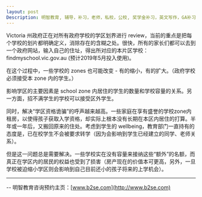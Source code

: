 ```yaml
---
layout: post
Description: 明智教育, 辅导，补习，老师，私校，公校, 奖学金补习，英文写作，GA补习辅导，大学选择，工作规划，从业规划，澳洲学生挫折教育，自我观对学习成绩的影响，ATAR 成绩，学校排名局限性，介绍 比较, 澳洲 墨尔本，奖学金申请咨询 申请表填写建议，会根据学生具体情况提出建议，大幅提高申请质量, Scholarship Tutoring, General Ability, Numerical Reasoning, Verbal Reasoning Tutoring, Writing, Universities Selection, Career Education, Career Advisors, Guidance, Melbourne Private Schools, Selective Schools, Writing tutoring, Interviews tutoring, Resume Writing, Spatial skills, Failures help gifted children，Critical and creative thinking involves reasoning, using and analysing evidence, and applying knowledge to find creative solutions to complex problems；Verbal Reasoning, Decision Making, Quantitative Reasoning, Abstract Reasoning, Situational Judgement, self-concept and school results, school marks, gender differences in STEM subjects, lion, pressing ahead, wise and strong
---
```



Victoria 州政府正在对所有政府学校的学区划界进行 review，当前的重点是把每个学校的划片都明确定义，消除存在的含糊之处。很快，所有的家长们都可以去到一个政府网站，输入自己的住址，得出所对应的本片区学校：findmyschool.vic.gov.au (预计2019年5月投入使用)。

在这个过程中，一些学校的 zones 也可能改变 - 有的缩小，有的扩大。（政府学校必须接受本 zone 内的学生。）

影响学区的主要因素是 school zone 内居住的学生的数量和学校容量的关系。另一方面，招不满学生的学校可以接受区外学生。

同时，解决“学区资格诡骗”的呼声越来越高。一些家庭在享有盛誉的学校zone内租房，以使得孩子获取入学资格，却实际上根本没有长期在本区内居住的打算。半年或一年后，又搬回原来的住处。考虑到学生的 wellbeing，教育部门一直持有的态度是，已在校学生不会被要求转学（因为会影响到学生已经建立的同学、老师关系）。

但是这一问题总是需要解决。一些学校实在没有容量来接纳这些“额外”的名额，而真正在学区内的居民的权益也受到了损害（房产现在的价值本可更高，另外，一旦学校被迫缩小学区则会影响到自己目前还小的孩子将来的上学机会）。
 
	
--------
-- 明智教育咨询预约主页：[www.b2se.com](http://www.b2se.com)


